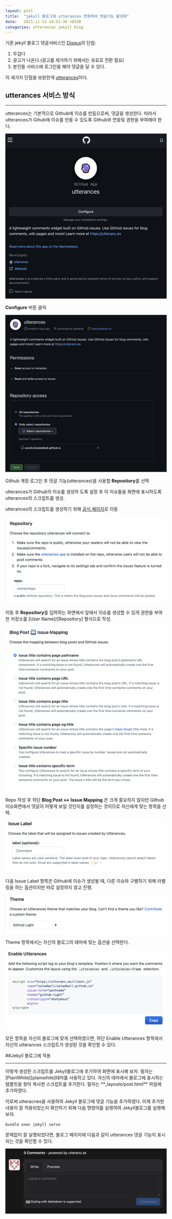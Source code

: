 ```yaml
---
layout: post
title:  "jekyll 블로그에 utterances 연동하여 댓글기능 활성화"
date:   2021-11-11 14:52:36 +0530
categories: utterances jekyll blog
---
```


기존 jekyll 블로그 댓글서비스인 [Disqus][disqus]의 단점:
 
1. 무겁다
2. 광고가 나온다.(광고를 제거하기 위해서는 유료로 전환 필요)
3. 본인들 서비스에 로그인을 해야 댓글을 달 수 있다.

이 세가지 단점을 보완한게 [utterances][utterances]이다.


## utterances 서비스 방식
<hr>
utterances는 기본적으로 Github에 이슈를 만듬으로써, 댓글을 생성한다.
따라서 utterances가 Gihub에 이슈를 만들 수 있도록 Github와 연동및 권한을 부여해야 한다. 

![configure](/../image/2021/11/configure.png)

**Configure** 버튼 클릭
 
![RepositorySave](/../image/2021/11/RepositorySave.png)

Github 계정 로그인 후 댓글 기능(utterances)을 사용할 **Repository**를 선택

utterances가 Github의 이슈를 생성하 도록 설정 후 이 이슈들을 화면에 표시하도록 utterances의 스크립트를 생성.

utterances의 스크립트를 생성하기 위해 [공식 페이지][utterances]로 이동

![Repo](/../image/2021/11/Repo.png)

이동 후 **Repository**를 입력하는 화면에서 앞에서 이슈를 생성할 수 있게 권한을 부여한 저장소를 [User Name]/[Repository] 형식으로 작성.

![BlogPost](/../image/2021/11/BlogPost.png)

Repo 작성 후 하단 **Blog Post ↔️  Issue Mapping** 은 크게 중요하지 않지만 Github 이슈화면에서 댓글이 어떻게 보일 것인지를 설정하는 것이므로 자신에게 맞는 항목을 선택.

![IssueLabel](/../image/2021/11/IssueLabel.png)

다음 Issue Label 항목은 Github에 이슈가 생성될 때, 다른 이슈와 구별하기 위해 라벨링을 하는 옵션이지만 따로 설정하지 않고 진행.

![Theme](/../image/2021/11/Theme.png)

Theme 항목에서는 자신의 블로그의 테마에 맞는 옵션을 선택한다. 

![Script](/../image/2021/11/Script.png)

모든 항목을 자신의 블로그에 맞게 선택하였으면, 하단 Enable Utterances 항목에서 자신의 utterances 스크립트가 생성된 것을 확인할 수 있다.

##Jekyll 블로그에 적용
<hr>
이렇게 생성한 스크립트를 Jekyll블로그에 추가하여 화면에 표시해 보자.
필자는 [PlainWhite][plainwhite]테마를 사용하고 있다. 
자신의 테마에서 블로그에 표시하는 템플릿을 찾아 복사한 스크립트를 추가한다.
필자는 **_layouts/post.html** 파일에 추가하였다.

이로써 utteracnes을 사용하여 Jekyll 블로그에 댓글 기능을 추가하였다.
이제 추가한 내용이 잘 적용되었는지 확인하기 위해 다음 명령어를 실행하여 Jekyll블로그를 실행해보자.
```
bundle exec jekyll serve
```

문제없이 잘 실행되었다면, 블로그 페이지에 다음과 같이 utterances 댓글 기능이 표시되는 것을 확인할 수 있다.

![Complete](/../image/2021/11/Complete.png)


[disqus]: https://disqus.com
[utterances]: https://utteranc.es
[plainwhite]: https://github.com/samarsault/plainwhite-jekyll 

